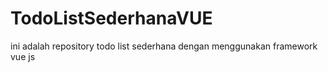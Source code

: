 # TodoListSederhanaVUE
ini adalah repository todo list sederhana dengan menggunakan framework vue js
